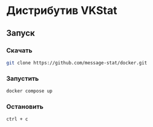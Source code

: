 # Дистрибутив VKStat

## Запуск

### Скачать

```sh
git clone https://github.com/message-stat/docker.git
```

### Запустить

```sh
docker compose up
```

### Остановить

```
ctrl + c
```
